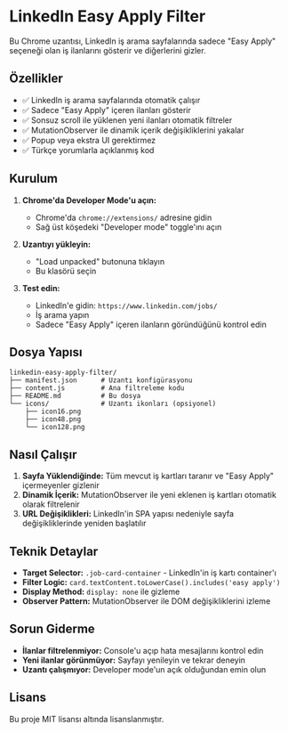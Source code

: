 # LinkedIn Easy Apply Filter

Bu Chrome uzantısı, LinkedIn iş arama sayfalarında sadece "Easy Apply" seçeneği olan iş ilanlarını gösterir ve diğerlerini gizler.

## Özellikler

- ✅ LinkedIn iş arama sayfalarında otomatik çalışır
- ✅ Sadece "Easy Apply" içeren ilanları gösterir
- ✅ Sonsuz scroll ile yüklenen yeni ilanları otomatik filtreler
- ✅ MutationObserver ile dinamik içerik değişikliklerini yakalar
- ✅ Popup veya ekstra UI gerektirmez
- ✅ Türkçe yorumlarla açıklanmış kod

## Kurulum

1. **Chrome'da Developer Mode'u açın:**
   - Chrome'da `chrome://extensions/` adresine gidin
   - Sağ üst köşedeki "Developer mode" toggle'ını açın

2. **Uzantıyı yükleyin:**
   - "Load unpacked" butonuna tıklayın
   - Bu klasörü seçin

3. **Test edin:**
   - LinkedIn'e gidin: `https://www.linkedin.com/jobs/`
   - İş arama yapın
   - Sadece "Easy Apply" içeren ilanların göründüğünü kontrol edin

## Dosya Yapısı

```
linkedin-easy-apply-filter/
├── manifest.json      # Uzantı konfigürasyonu
├── content.js         # Ana filtreleme kodu
├── README.md          # Bu dosya
└── icons/             # Uzantı ikonları (opsiyonel)
    ├── icon16.png
    ├── icon48.png
    └── icon128.png
```

## Nasıl Çalışır

1. **Sayfa Yüklendiğinde:** Tüm mevcut iş kartları taranır ve "Easy Apply" içermeyenler gizlenir
2. **Dinamik İçerik:** MutationObserver ile yeni eklenen iş kartları otomatik olarak filtrelenir
3. **URL Değişiklikleri:** LinkedIn'in SPA yapısı nedeniyle sayfa değişikliklerinde yeniden başlatılır

## Teknik Detaylar

- **Target Selector:** `.job-card-container` - LinkedIn'in iş kartı container'ı
- **Filter Logic:** `card.textContent.toLowerCase().includes('easy apply')`
- **Display Method:** `display: none` ile gizleme
- **Observer Pattern:** MutationObserver ile DOM değişikliklerini izleme

## Sorun Giderme

- **İlanlar filtrelenmiyor:** Console'u açıp hata mesajlarını kontrol edin
- **Yeni ilanlar görünmüyor:** Sayfayı yenileyin ve tekrar deneyin
- **Uzantı çalışmıyor:** Developer mode'un açık olduğundan emin olun

## Lisans

Bu proje MIT lisansı altında lisanslanmıştır. 